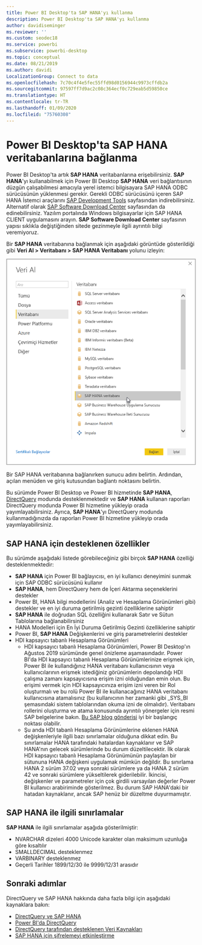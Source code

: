 ```yaml
---
title: Power BI Desktop'ta SAP HANA'yı kullanma
description: Power BI Desktop'ta SAP HANA'yı kullanma
author: davidiseminger
ms.reviewer: ''
ms.custom: seodec18
ms.service: powerbi
ms.subservice: powerbi-desktop
ms.topic: conceptual
ms.date: 08/21/2019
ms.author: davidi
LocalizationGroup: Connect to data
ms.openlocfilehash: 7c70c4f4e5fec55ffd98d0156944c9973cffdb2a
ms.sourcegitcommit: 97597ff7d9ac2c08c364ecf0c729eab5d59850ce
ms.translationtype: HT
ms.contentlocale: tr-TR
ms.lasthandoff: 01/09/2020
ms.locfileid: "75760308"
---
```

# <a name="connect-to-sap-hana-databases-in-power-bi-desktop"></a>Power BI Desktop'ta SAP HANA veritabanlarına bağlanma
Power BI Desktop'ta artık **SAP HANA** veritabanlarına erişebilirsiniz. **SAP HANA**'yı kullanabilmek için Power BI Desktop **SAP HANA** veri bağlantısının düzgün çalışabilmesi amacıyla yerel istemci bilgisayara SAP HANA ODBC sürücüsünün yüklenmesi gerekir. Gerekli ODBC sürücüsünü içeren SAP HANA İstemci araçlarını [SAP Development Tools](https://tools.hana.ondemand.com/#hanatools) sayfasından indirebilirsiniz. Alternatif olarak [SAP Software Download Center](https://support.sap.com/swdc) sayfasından da edinebilirsiniz. Yazılım portalında Windows bilgisayarlar için SAP HANA CLIENT uygulamasını arayın. **SAP Software Download Center** sayfasının yapısı sıklıkla değiştiğinden sitede gezinmeyle ilgili ayrıntılı bilgi veremiyoruz.

Bir **SAP HANA** veritabanına bağlanmak için aşağıdaki görüntüde gösterildiği gibi **Veri Al > Veritabanı > SAP HANA Veritabanı** yolunu izleyin:

![](media/desktop-sap-hana/sap-hana-1.png)

Bir SAP HANA veritabanına bağlanırken sunucu adını belirtin. Ardından, açılan menüden ve giriş kutusundan bağlantı noktasını belirtin.

Bu sürümde Power BI Desktop ve Power BI hizmetinde **SAP HANA**, [DirectQuery](desktop-directquery-sap-hana.md) modunda desteklenmektedir ve **SAP HANA** kullanan raporları DirectQuery modunda Power BI hizmetine yükleyip orada yayımlayabilirsiniz. Ayrıca, **SAP HANA**'yı DirectQuery modunda kullanmadığınızda da raporları Power BI hizmetine yükleyip orada yayımlayabilirsiniz.

## <a name="supported-features-for-sap-hana"></a>SAP HANA için desteklenen özellikler
Bu sürümde aşağıdaki listede görebileceğiniz gibi birçok **SAP HANA** özelliği desteklenmektedir:

* **SAP HANA** için Power BI bağlayıcısı, en iyi kullanıcı deneyimini sunmak için SAP ODBC sürücüsünü kullanır
* **SAP HANA**, hem DirectQuery hem de İçeri Aktarma seçeneklerini destekler
* Power BI, HANA bilgi modellerini (Analiz ve Hesaplama Görünümleri gibi) destekler ve en iyi duruma getirilmiş gezinti özelliklerine sahiptir
* **SAP HANA** ile doğrudan SQL özelliğini kullanarak Satır ve Sütun Tablolarına bağlanabilirsiniz
* HANA Modelleri için En İyi Duruma Getirilmiş Gezinti özelliklerine sahiptir
* Power BI, **SAP HANA** Değişkenlerini ve giriş parametrelerini destekler
* HDI kapsayıcı tabanlı Hesaplama Görünümleri
  * HDI kapsayıcı tabanlı Hesaplama Görünümleri, Power BI Desktop'ın Ağustos 2019 sürümünde genel önizleme aşamasındadır. Power BI'da HDI kapsayıcı tabanlı Hesaplama Görünümlerinize erişmek için, Power BI ile kullandığınız HANA veritabanı kullanıcısının veya kullanıcılarının erişmek istediğiniz görünümlerin depolandığı HDI çalışma zamanı kapsayıcısına erişim izni olduğundan emin olun. Bu erişimi vermek için HDI kapsayıcınıza erişim izni veren bir Rol oluşturmalı ve bu rolü Power BI ile kullanacağınız HANA veritabanı kullanıcısına atamalısınız (bu kullanıcının her zamanki gibi \_SYS\_BI şemasındaki sistem tablolarından okuma izni de olmalıdır). Veritabanı rollerini oluşturma ve atama konusunda ayrıntılı yönergeler için resmi SAP belgelerine bakın. [Bu SAP blog gönderisi](https://blogs.sap.com/2018/01/24/the-easy-way-to-make-your-hdi-container-accessible-to-a-classic-database-user/) iyi bir başlangıç noktası olabilir.
  * Şu anda HDI tabanlı Hesaplama Görünümlerine eklenen HANA değişkenleriyle ilgili bazı sınırlamalar olduğuna dikkat edin. Bu sınırlamalar HANA tarafındaki hatalardan kaynaklanır ve SAP HANA'nın gelecek sürümlerinde bu durum düzeltilecektir. İlk olarak HDI kapsayıcı tabanlı Hesaplama Görünümünün paylaşılan bir sütununa HANA değişkeni uygulamak mümkün değildir. Bu sınırlama HANA 2 sürüm 37.02 veya sonraki sürümlere ya da HANA 2 sürüm 42 ve sonraki sürümlere yükseltilerek giderilebilir. İkincisi, değişkenler ve parametreler için çok girdili varsayılan değerler Power BI kullanıcı arabiriminde gösterilmez. Bu durum SAP HANA'daki bir hatadan kaynaklanır, ancak SAP henüz bir düzeltme duyurmamıştır.

## <a name="limitations-of-sap-hana"></a>SAP HANA ile ilgili sınırlamalar
**SAP HANA** ile ilgili sınırlamalar aşağıda gösterilmiştir:

* NVARCHAR dizeleri 4000 Unicode karakter olan maksimum uzunluğa göre kısaltılır
* SMALLDECIMAL desteklenmez
* VARBINARY desteklenmez
* Geçerli Tarihler 1899/12/30 ile 9999/12/31 arasıdır


## <a name="next-steps"></a>Sonraki adımlar
DirectQuery ve SAP HANA hakkında daha fazla bilgi için aşağıdaki kaynaklara bakın:

* [DirectQuery ve SAP HANA](desktop-directquery-sap-hana.md)
* [Power BI'da DirectQuery](desktop-directquery-about.md)
* [DirectQuery tarafından desteklenen Veri Kaynakları](desktop-directquery-data-sources.md)
* [SAP HANA için şifrelemeyi etkinleştirme](desktop-sap-hana-encryption.md)



